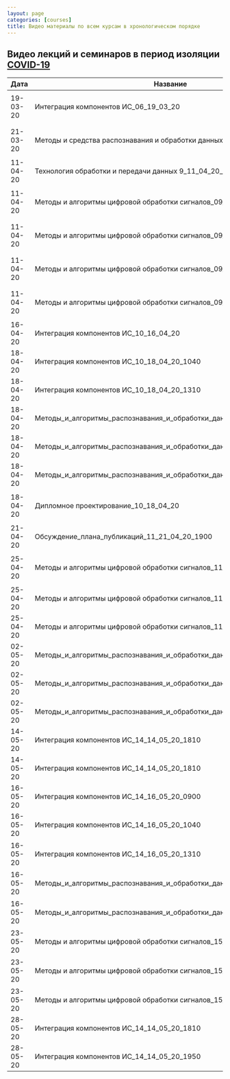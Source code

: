 ```yaml
---
layout: page
categories: [courses]
title: Видео материалы по всем курсам в хронологическом порядке
---
```


## Видео лекций и семинаров в период изоляции [COVID-19](https://www.ncbi.nlm.nih.gov/labs/virus/vssi/#/virus?VirusLineage_ss=Severe%20acute%20respiratory%20syndrome%20coronavirus%202%20(SARS-CoV-2),%20taxid:2697049&SeqType_s=Nucleotide)

| Дата          | Название      | Ссылки        |
| ------------- | ------------- | ------------- |
| 19-03-20      | Интеграция компонентов ИС_06_19_03_20  |[【Video】](https://youtu.be/6OzwDA-712E) [【Colaboration】](https://colab.research.google.com/drive/1xmq02pYjO8bphwwgTbFHkYZ215zsx4nu) [【PDF】](https://github.com/RF-Lab/pdf_lect_covid19/blob/master/%D0%98%D0%BD%D1%82%D0%B5%D0%B3%D1%80%D0%B0%D1%86%D0%B8%D1%8F_%D0%BA%D0%BE%D0%BC%D0%BF%D0%BE%D0%BD%D0%B5%D0%BD%D1%82%D0%BE%D0%B2_%D0%98%D0%A1_%D0%9B%D0%B5%D0%BA%D1%86%D0%B8%D1%8F_06_19_03_20.pdf)|
|21-03-20|Методы и средства распознавания и обработки данных_Лекция_6_21_03_20|[【Video】](https://www.youtube.com/watch?v=lgvh4Ubylp8) [【Colaboration】](https://colab.research.google.com/drive/16ytXpeZ_YTvrh0HPqG5NDifzRePsEEuQ) [【PDF】](https://github.com/RF-Lab/pdf_lect_covid19/blob/master/%D0%9C%D0%B5%D1%82%D0%BE%D0%B4%D1%8B_%D0%B8_%D1%81%D1%80%D0%B5%D0%B4%D1%81%D1%82%D0%B2%D0%B0_%D1%80%D0%B0%D1%81%D0%BF%D0%BE%D0%B7%D0%BD%D0%B0%D0%B2%D0%B0%D0%BD%D0%B8%D1%8F_%D0%B8_%D0%BE%D0%B1%D1%80%D0%B0%D0%B1%D0%BE%D1%82%D0%BA%D0%B8_%D0%B4%D0%B0%D0%BD%D0%BD%D1%8B%D1%85_%D0%9B%D0%B5%D0%BA%D1%86%D0%B8%D1%8F_6_21_03_20.pdf) |
|11-04-20|Технология обработки и передачи данных 9_11_04_20_1040|[【Video】](https://youtu.be/jhGikgY2iP4) [[【PDF】](https://github.com/RF-Lab/pdf_lect_covid19/blob/master/%D0%A2%D0%B5%D1%85%D0%BD%D0%BE%D0%BB%D0%BE%D0%B3%D0%B8%D1%8F_%D0%BE%D0%B1%D1%80%D0%B0%D0%B1%D0%BE%D1%82%D0%BA%D0%B8_%D0%B8_%D0%BF%D0%B5%D1%80%D0%B5%D0%B4%D0%B0%D1%87%D0%B8_%D0%B4%D0%B0%D0%BD%D0%BD%D1%8B%D1%85_09_11_04_20.pdf)|
|11-04-20|Методы и алгоритмы цифровой обработки сигналов_09_11_04_20_1310|[【Video】](https://youtu.be/GuC1gxGNDuM) [【Colaboration】](https://colab.research.google.com/drive/1tojkXx4sjpNIsMuQVm8oGWhYnlXGfymF) [【PDF】](https://github.com/RF-Lab/pdf_lect_covid19/blob/master/%D0%9C%D0%B5%D1%82%D0%BE%D0%B4%D1%8B%20%D0%B8%20%D0%B0%D0%BB%D0%B3%D0%BE%D1%80%D0%B8%D1%82%D0%BC%D1%8B%20%D1%86%D0%B8%D1%84%D1%80%D0%BE%D0%B2%D0%BE%D0%B9%20%D0%BE%D0%B1%D1%80%D0%B0%D0%B1%D0%BE%D1%82%D0%BA%D0%B8%20%D1%81%D0%B8%D0%B3%D0%BD%D0%B0%D0%BB%D0%BE%D0%B2_09_11_04_20.pdf)|
|11-04-20|Методы и алгоритмы цифровой обработки сигналов_09_11_04_20_1400|[【Video】](https://youtu.be/oQu0bszhZEE) [【Colaboration】](https://colab.research.google.com/drive/1tojkXx4sjpNIsMuQVm8oGWhYnlXGfymF) [【PDF】](https://github.com/RF-Lab/pdf_lect_covid19/blob/master/%D0%9C%D0%B5%D1%82%D0%BE%D0%B4%D1%8B%20%D0%B8%20%D0%B0%D0%BB%D0%B3%D0%BE%D1%80%D0%B8%D1%82%D0%BC%D1%8B%20%D1%86%D0%B8%D1%84%D1%80%D0%BE%D0%B2%D0%BE%D0%B9%20%D0%BE%D0%B1%D1%80%D0%B0%D0%B1%D0%BE%D1%82%D0%BA%D0%B8%20%D1%81%D0%B8%D0%B3%D0%BD%D0%B0%D0%BB%D0%BE%D0%B2_09_11_04_20.pdf)|
|11-04-20|Методы и алгоритмы цифровой обработки сигналов_09_11_04_20_1450|[【Video】](https://youtu.be/Mu2KANPbnks) [【Colaboration】](https://colab.research.google.com/drive/160GFQucFiMR-egmaLBQOlww3RH9Z0uOZ) [【PDF】](https://github.com/RF-Lab/pdf_lect_covid19/blob/master/%D0%9C%D0%B5%D1%82%D0%BE%D0%B4%D1%8B%20%D0%B8%20%D0%B0%D0%BB%D0%B3%D0%BE%D1%80%D0%B8%D1%82%D0%BC%D1%8B%20%D1%86%D0%B8%D1%84%D1%80%D0%BE%D0%B2%D0%BE%D0%B9%20%D0%BE%D0%B1%D1%80%D0%B0%D0%B1%D0%BE%D1%82%D0%BA%D0%B8%20%D1%81%D0%B8%D0%B3%D0%BD%D0%B0%D0%BB%D0%BE%D0%B2_10_18_04_20.pdf)|
|11-04-20|Методы и алгоритмы цифровой обработки сигналов_09_11_04_20_1630|[【Video】](https://youtu.be/A7g7uJchSWg) [【Colaboration】](https://colab.research.google.com/drive/160GFQucFiMR-egmaLBQOlww3RH9Z0uOZ) [【PDF】](https://github.com/RF-Lab/pdf_lect_covid19/blob/master/%D0%9C%D0%B5%D1%82%D0%BE%D0%B4%D1%8B%20%D0%B8%20%D0%B0%D0%BB%D0%B3%D0%BE%D1%80%D0%B8%D1%82%D0%BC%D1%8B%20%D1%86%D0%B8%D1%84%D1%80%D0%BE%D0%B2%D0%BE%D0%B9%20%D0%BE%D0%B1%D1%80%D0%B0%D0%B1%D0%BE%D1%82%D0%BA%D0%B8%20%D1%81%D0%B8%D0%B3%D0%BD%D0%B0%D0%BB%D0%BE%D0%B2_10_18_04_20.pdf)|
|16-04-20|Интеграция компонентов ИС_10_16_04_20|[【Video】](https://youtu.be/mt6ipzup5Do) [【Colaboration】](https://colab.research.google.com/drive/1vDh02F_hgZkL5FsmXMtDt0j0kIlrvzPB?usp=sharing)|
|18-04-20|Интеграция компонентов ИС_10_18_04_20_1040|[【Video】](https://youtu.be/Pv1GdG6rhF8) [【Colaboration】](https://colab.research.google.com/drive/1iFBagbVpWg2UHrm4xNJarUB91piKfwsP)|
|18-04-20|Интеграция компонентов ИС_10_18_04_20_1310|[【Video】](https://youtu.be/xGzDvnYRpys) [【Colaboration】](https://colab.research.google.com/drive/1iFBagbVpWg2UHrm4xNJarUB91piKfwsP)|
|18-04-20|Методы_и_алгоритмы_распознавания_и_обработки_данных_10_18_04_20_1450|[【Video】](https://youtu.be/b2KZ_0ylOqQ) [【Colaboration】](https://colab.research.google.com/drive/10iHJdWLP1UHKZvt_aMMo1S3QBeXgOvf7)|
|18-04-20|Методы_и_алгоритмы_распознавания_и_обработки_данных_10_18_04_20_1630|[【Video】](https://youtu.be/qTXlzZ6ORTk) [【Colaboration】](https://colab.research.google.com/drive/1U2YZoKJOHsbUKRT0_dqRryl8-5UjOzwj)|
|18-04-20|Методы_и_алгоритмы_распознавания_и_обработки_данных_10_18_04_20_1810|[【Video】](https://youtu.be/hQ3Tlgtdhik) [【Colaboration】](https://colab.research.google.com/drive/1U2YZoKJOHsbUKRT0_dqRryl8-5UjOzwj)|
|18-04-20|Дипломное проектирование_10_18_04_20|[【Video#1】](https://youtu.be/gUkpGt5kTLk)  [【Video#2】](https://youtu.be/o2-AMrBcaWk) [【Colaboration】](https://colab.research.google.com/drive/1pSDlb3l-bhGTRbdT16CqXeO_AIYJ4dXj)|
|21-04-20|Обсуждение_плана_публикаций_11_21_04_20_1900|[【Video】](https://youtu.be/2FQpuWbHjy0) [【Colaboration】](https://colab.research.google.com/drive/1JaOd4AZjkXinqC9kySDys45hjM_YIoFu)|
|25-04-20|Методы и алгоритмы цифровой обработки сигналов_11_25_04_20_1310|[【Video#1】](https://youtu.be/ujz5dy-TeJg) [【Video#2】](https://youtu.be/xWpmcWjd6XM) [【Colaboration】](https://colab.research.google.com/drive/1GxJ5AG-WCDIAM_oX2KrrZVBXQzDrZDe5)|
|25-04-20|Методы и алгоритмы цифровой обработки сигналов_11_25_04_20_1450|[【Video】](https://youtu.be/8ju4mvWP_Gk) [【Colaboration】](https://colab.research.google.com/drive/1xXTBsLT0jzdiEo6Wez4puS48z61RkN8m)|
|25-04-20|Методы и алгоритмы цифровой обработки сигналов_11_25_04_20_1630|[【Video】](https://youtu.be/HRxof6LcM9Q) [【Colaboration】](https://colab.research.google.com/drive/1p86SyvV8Xaov0n41_RRiwcvNn3b-uNHd)|
|02-05-20|Методы_и_алгоритмы_распознавания_и_обработки_данных_12_02_05_20_1450|[【Video】](https://youtu.be/fHDSc6Fm8KM) [【Colaboration】](https://colab.research.google.com/drive/1WXKutLgRtYAw1RX1n4ic0ctQ7nI5HheI?usp=sharing)|
|02-05-20|Методы_и_алгоритмы_распознавания_и_обработки_данных_12_02_05_20_1630|[【Video】](https://youtu.be/tE2YYAGU1_Y) [【Colaboration】](https://colab.research.google.com/drive/1oLvru9q2KIDmJuNHr4ZmHDNhuUMInph1?usp=sharing)|
|02-05-20|Методы_и_алгоритмы_распознавания_и_обработки_данных_12_02_05_20_1810|[【Video】](https://youtu.be/srzcEawPu8E) [【Colaboration】]()|
|14-05-20|Интеграция компонентов ИС_14_14_05_20_1810|[【Video】](https://youtu.be/epXdMcIyrNk)[【Colaboration】](https://colab.research.google.com/drive/1EYMFzQYMgJyH36QLWJ6FloMuLg3bxlmQ?usp=sharing)|
|14-05-20|Интеграция компонентов ИС_14_14_05_20_1810|[【Video】](https://youtu.be/1ochEfnOJy4) [【Colaboration】](https://colab.research.google.com/drive/1gbuQlBy8xKeXsH10x53GIQqvJaTFT2u4?usp=sharing)|
|16-05-20|Интеграция компонентов ИС_14_16_05_20_0900|[【Video】](https://youtu.be/-t1THKlVOh4) [【Colaboration】](https://colab.research.google.com/drive/17vFiwHrh6st_mQkB1khAcX_8AsJhvtul?usp=sharing)|
|16-05-20|Интеграция компонентов ИС_14_16_05_20_1040|[【Video】](https://youtu.be/ceRWX7RdxF0) [【Colaboration】](https://colab.research.google.com/drive/1l2v8EX_OSiCYMVHE2Gu--Q9GehxMVgBV?usp=sharing)|
|16-05-20|Интеграция компонентов ИС_14_16_05_20_1310|[【Video】](https://youtu.be/7NI4tUG858o) -Вопросы к тесту|
|16-05-20|Методы_и_алгоритмы_распознавания_и_обработки_данных_14_16_05_20_1450|[【Video】](https://youtu.be/WvilFOogSbo) [【Colaboration】](https://colab.research.google.com/drive/1Lp0llmf7Qu_ZwxVC0mEUgRd-CuGNsUkE?usp=sharing)|
|16-05-20|Методы_и_алгоритмы_распознавания_и_обработки_данных_14_16_05_20_1630|[【Video】](https://youtu.be/VizjUKvUSR0) Вопросы к тесту|
|23-05-20|Методы и алгоритмы цифровой обработки сигналов_15_23_05_20_1310|[【Video】](https://youtu.be/ZbRRgLuZpFg) [【Colaboration】](https://colab.research.google.com/drive/1BfjKf93WwHXz6ZACyNVQGI--YfykB8a_?usp=sharing)|
|23-05-20|Методы и алгоритмы цифровой обработки сигналов_15_23_05_20_1450|[【Video】](https://youtu.be/k4gDfvXF1zg) Вопросы к тесту|
|23-05-20|Методы и алгоритмы цифровой обработки сигналов_15_23_05_20_1630|[【Video】](https://youtu.be/pHQZTLaf25I) [【Colaboration】](https://colab.research.google.com/drive/1ACGLNOcLQTnn4CiVd_vlSPciHiqqWqOj?usp=sharing)|
|28-05-20|Интеграция компонентов ИС_14_14_05_20_1810|[【Video】](https://youtu.be/GwP_Ou2MhN0) [【Colaboration】](https://colab.research.google.com/drive/17WBWC1NsJ8u61Nh0laxzUa7JzMOyW0G-?usp=sharing)|
|28-05-20|Интеграция компонентов ИС_14_14_05_20_1950|[【Video】](https://youtu.be/V5T4vBd3xVk) |

